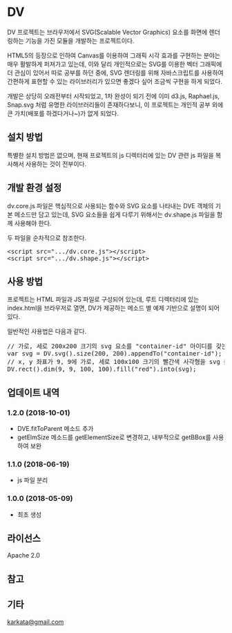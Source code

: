 # DV
DV 프로젝트는 브라우저에서 SVG(Scalable Vector Graphics) 요소를 화면에 렌더링하는 기능을 가진 모듈을 개발하는 프로젝트이다.

HTML5의 등장으로 인하여 Canvas를 이용하여 그래픽 시각 효과를 구현하는 분야는 매우 활발하게 퍼져가고 있는데, 이와 달리 개인적으로는 SVG를 이용한 벡터 그래픽에 더 관심이 있어서 따로 공부를 하던 중에, SVG 렌더링를 위해 자바스크립트를 사용하여 간편하게 표현할 수 있는 라이브러리가 있으면 좋겠다 싶어 조금씩 구현을 하게 되었다.

개발은 상당히 오래전부터 시작되었고, 1차 완성이 되기 전에 이미 d3.js, Raphael.js, Snap.svg 처럼 유명한 라이브러리들이 존재하다보니, 이 프로젝트는 개인적 공부 외에 큰 가치(배포를 하겠다거나~)가 없게 되었다.

## 설치 방법
특별한 설치 방법은 없으며, 현재 프로젝트의 js 디렉터리에 있는 DV 관련 js 파일을 복사해서 사용하는 것이 전부이다.

## 개발 환경 설정
dv.core.js 파일은 핵심적으로 사용되는 함수와 SVG 요소를 나타내는 DVE 객체의 기본 메소드만 담고 있는데, SVG 요소들을 쉽게 다루기 위해서는 dv.shape.js 파일을 함께 사용해야 한다.

두 파일을 순차적으로 참조한다.
<pre>
&lt;script src=".../dv.core.js"&gt;&lt;/script&gt;
&lt;script src=".../dv.shape.js"&gt;&lt;/script&gt;
</pre>

## 사용 방법
프로젝트는 HTML 파일과 JS 파일로 구성되어 있는데, 루트 디렉터리에 있는 index.html을 브라우저로 열면, DV가 제공하는 메소드 별 예제 기반으로 설명이 되어 있다.

일반적인 사용법은 다음과 같다.
<pre>
// 가로, 세로 200x200 크기의 svg 요소를 "container-id" 아이디를 갖는 요소에 넣는다.
var svg = DV.svg().size(200, 200).appendTo("container-id");
// x, y 좌표가 9, 9에 가로, 세로 100x100 크기의 빨간색 사각형을 svg 문서에 렌더링한다.
DV.rect().dim(9, 9, 100, 100).fill("red").into(svg);
</pre>


## 업데이트 내역
### 1.2.0 (2018-10-01)
- DVE.fitToParent 메소드 추가
- getElmSize 메소드를 getElementSize로 변경하고, 내부적으로 getBBox를 사용하여 보완

### 1.1.0 (2018-06-19)
- js 파일 분리

### 1.0.0 (2018-05-09)
- 최초 생성

## 라이선스
Apache 2.0

## 참고


## 기타
karkata@gmail.com
